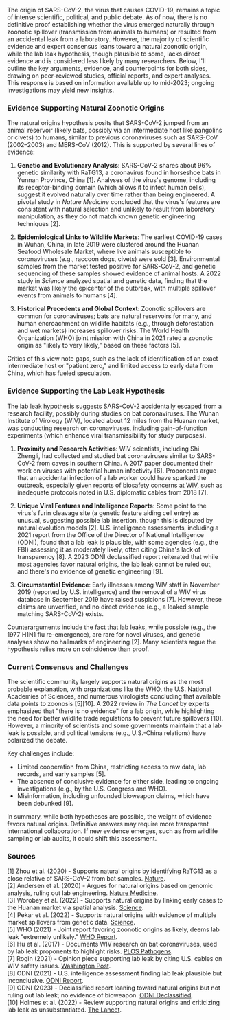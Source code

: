 The origin of SARS-CoV-2, the virus that causes COVID-19, remains a topic of intense scientific, political, and public debate. As of now, there is no definitive proof establishing whether the virus emerged naturally through zoonotic spillover (transmission from animals to humans) or resulted from an accidental leak from a laboratory. However, the majority of scientific evidence and expert consensus leans toward a natural zoonotic origin, while the lab leak hypothesis, though plausible to some, lacks direct evidence and is considered less likely by many researchers. Below, I'll outline the key arguments, evidence, and counterpoints for both sides, drawing on peer-reviewed studies, official reports, and expert analyses. This response is based on information available up to mid-2023; ongoing investigations may yield new insights.

### Evidence Supporting Natural Zoonotic Origins
The natural origins hypothesis posits that SARS-CoV-2 jumped from an animal reservoir (likely bats, possibly via an intermediate host like pangolins or civets) to humans, similar to previous coronaviruses such as SARS-CoV (2002–2003) and MERS-CoV (2012). This is supported by several lines of evidence:

1. **Genetic and Evolutionary Analysis**: SARS-CoV-2 shares about 96% genetic similarity with RaTG13, a coronavirus found in horseshoe bats in Yunnan Province, China [1]. Analyses of the virus's genome, including its receptor-binding domain (which allows it to infect human cells), suggest it evolved naturally over time rather than being engineered. A pivotal study in *Nature Medicine* concluded that the virus's features are consistent with natural selection and unlikely to result from laboratory manipulation, as they do not match known genetic engineering techniques [2].

2. **Epidemiological Links to Wildlife Markets**: The earliest COVID-19 cases in Wuhan, China, in late 2019 were clustered around the Huanan Seafood Wholesale Market, where live animals susceptible to coronaviruses (e.g., raccoon dogs, civets) were sold [3]. Environmental samples from the market tested positive for SARS-CoV-2, and genetic sequencing of these samples showed evidence of animal hosts. A 2022 study in *Science* analyzed spatial and genetic data, finding that the market was likely the epicenter of the outbreak, with multiple spillover events from animals to humans [4].

3. **Historical Precedents and Global Context**: Zoonotic spillovers are common for coronaviruses; bats are natural reservoirs for many, and human encroachment on wildlife habitats (e.g., through deforestation and wet markets) increases spillover risks. The World Health Organization (WHO) joint mission with China in 2021 rated a zoonotic origin as "likely to very likely," based on these factors [5].

Critics of this view note gaps, such as the lack of identification of an exact intermediate host or "patient zero," and limited access to early data from China, which has fueled speculation.

### Evidence Supporting the Lab Leak Hypothesis
The lab leak hypothesis suggests SARS-CoV-2 accidentally escaped from a research facility, possibly during studies on bat coronaviruses. The Wuhan Institute of Virology (WIV), located about 12 miles from the Huanan market, was conducting research on coronaviruses, including gain-of-function experiments (which enhance viral transmissibility for study purposes).

1. **Proximity and Research Activities**: WIV scientists, including Shi Zhengli, had collected and studied bat coronaviruses similar to SARS-CoV-2 from caves in southern China. A 2017 paper documented their work on viruses with potential human infectivity [6]. Proponents argue that an accidental infection of a lab worker could have sparked the outbreak, especially given reports of biosafety concerns at WIV, such as inadequate protocols noted in U.S. diplomatic cables from 2018 [7].

2. **Unique Viral Features and Intelligence Reports**: Some point to the virus's furin cleavage site (a genetic feature aiding cell entry) as unusual, suggesting possible lab insertion, though this is disputed by natural evolution models [2]. U.S. intelligence assessments, including a 2021 report from the Office of the Director of National Intelligence (ODNI), found that a lab leak is plausible, with some agencies (e.g., the FBI) assessing it as moderately likely, often citing China's lack of transparency [8]. A 2023 ODNI declassified report reiterated that while most agencies favor natural origins, the lab leak cannot be ruled out, and there's no evidence of genetic engineering [9].

3. **Circumstantial Evidence**: Early illnesses among WIV staff in November 2019 (reported by U.S. intelligence) and the removal of a WIV virus database in September 2019 have raised suspicions [7]. However, these claims are unverified, and no direct evidence (e.g., a leaked sample matching SARS-CoV-2) exists.

Counterarguments include the fact that lab leaks, while possible (e.g., the 1977 H1N1 flu re-emergence), are rare for novel viruses, and genetic analyses show no hallmarks of engineering [2]. Many scientists argue the hypothesis relies more on coincidence than proof.

### Current Consensus and Challenges
The scientific community largely supports natural origins as the most probable explanation, with organizations like the WHO, the U.S. National Academies of Sciences, and numerous virologists concluding that available data points to zoonosis [5][10]. A 2022 review in *The Lancet* by experts emphasized that "there is no evidence" for a lab origin, while highlighting the need for better wildlife trade regulations to prevent future spillovers [10]. However, a minority of scientists and some governments maintain that a lab leak is possible, and political tensions (e.g., U.S.-China relations) have polarized the debate.

Key challenges include:
- Limited cooperation from China, restricting access to raw data, lab records, and early samples [5].
- The absence of conclusive evidence for either side, leading to ongoing investigations (e.g., by the U.S. Congress and WHO).
- Misinformation, including unfounded bioweapon claims, which have been debunked [9].

In summary, while both hypotheses are possible, the weight of evidence favors natural origins. Definitive answers may require more transparent international collaboration. If new evidence emerges, such as from wildlife sampling or lab audits, it could shift this assessment.

### Sources
[1] Zhou et al. (2020) - Supports natural origins by identifying RaTG13 as a close relative of SARS-CoV-2 from bat samples. [Nature](https://www.nature.com/articles/s41586-020-2012-7).  
[2] Andersen et al. (2020) - Argues for natural origins based on genomic analysis, ruling out lab engineering. [Nature Medicine](https://www.nature.com/articles/s41591-020-0820-9).  
[3] Worobey et al. (2022) - Supports natural origins by linking early cases to the Huanan market via spatial analysis. [Science](https://www.science.org/doi/10.1126/science.abp8715).  
[4] Pekar et al. (2022) - Supports natural origins with evidence of multiple market spillovers from genetic data. [Science](https://www.science.org/doi/10.1126/science.abp8337).  
[5] WHO (2021) - Joint report favoring zoonotic origins as likely, deems lab leak "extremely unlikely." [WHO Report](https://www.who.int/publications/i/item/who-convened-global-study-of-origins-of-sars-cov-2-china-part).  
[6] Hu et al. (2017) - Documents WIV research on bat coronaviruses, used by lab leak proponents to highlight risks. [PLOS Pathogens](https://journals.plos.org/plospathogens/article?id=10.1371/journal.ppat.1006698).  
[7] Rogin (2021) - Opinion piece supporting lab leak by citing U.S. cables on WIV safety issues. [Washington Post](https://www.washingtonpost.com/opinions/2021/06/14/state-department-cables-coronavirus-origin/).  
[8] ODNI (2021) - U.S. intelligence assessment finding lab leak plausible but inconclusive. [ODNI Report](https://www.dni.gov/files/ODNI/documents/assessments/Unclassified-Summary-of-Assessment-on-COVID-19-Origins.pdf).  
[9] ODNI (2023) - Declassified report leaning toward natural origins but not ruling out lab leak; no evidence of bioweapon. [ODNI Declassified](https://www.dni.gov/files/ODNI/documents/assessments/Report-on-Potential-Links-Between-the-Wuhan-Institute-of-Virology-and-the-Origins-of-COVID-19-20230623.pdf).  
[10] Holmes et al. (2022) - Review supporting natural origins and criticizing lab leak as unsubstantiated. [The Lancet](https://www.thelancet.com/journals/lancet/article/PIIS0140-6736(22)01585-9/fulltext).